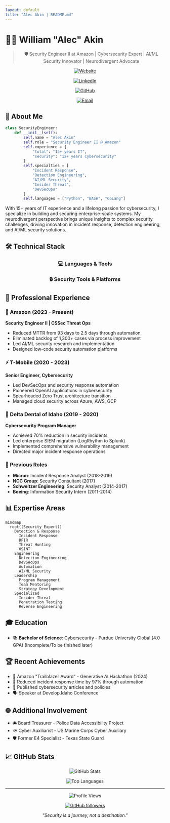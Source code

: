 ```yaml
---
layout: default
title: "Alec Akin | README.md"
---
```


# 👨‍💻 William "Alec" Akin

<div align="center">

> 🛡️ Security Engineer II at Amazon | Cybersecurity Expert | AI/ML Security Innovator | Neurodivergent Advocate

[![Website](https://img.shields.io/badge/Website-alecakin.com-blue?style=for-the-badge&logo=google-chrome)](https://alecakin.com/about)

[![LinkedIn](https://img.shields.io/badge/LinkedIn-wakin-blue?style=for-the-badge&logo=linkedin)](https://www.linkedin.com/in/wakin)

[![GitHub](https://img.shields.io/badge/GitHub-rainmana-black?style=for-the-badge&logo=github)](https://github.com/rainmana)

[![Email](https://img.shields.io/badge/Email-w.alec.akin%40gmail.com-red?style=for-the-badge&logo=gmail)](mailto:w.alec.akin@gmail.com)

</div>

## 🧠 About Me

```python
class SecurityEngineer:
    def __init__(self):
        self.name = "Alec Akin"
        self.role = "Security Engineer II @ Amazon"
        self.experience = {
            "total": "15+ years IT",
            "security": "12+ years cybersecurity"
        }
        self.specialties = [
            "Incident Response",
            "Detection Engineering",
            "AI/ML Security",
            "Insider Threat",
            "DevSecOps"
        ]
        self.languages = ["Python", "BASH", "GoLang"]
```

With 15+ years of IT experience and a lifelong passion for cybersecurity, I specialize in building and securing enterprise-scale systems. My neurodivergent perspective brings unique insights to complex security challenges, driving innovation in incident response, detection engineering, and AI/ML security solutions.

## 🛠️ Technical Stack

<div align="center">

### 💻 Languages & Tools

<i class="devicon-python-plain" style="font-size: 48px; color: #3776AB;"></i>
<i class="devicon-go-plain" style="font-size: 48px; color: #00ADD8;"></i>
<i class="devicon-bash-plain" style="font-size: 48px; color: #4EAA25;"></i>

### 🔒 Security Tools & Platforms

<i class="devicon-splunk-plain" style="font-size: 48px; color: #000000;"></i>
<i class="devicon-amazonwebservices-plain" style="font-size: 48px; color: #FF9900;"></i>
<i class="devicon-azure-plain" style="font-size: 48px; color: #0072C6;"></i>
<i class="devicon-linux-plain" style="font-size: 48px; color: #FCC624;"></i>

</div>

## 🚀 Professional Experience

### 🌟 Amazon (2023 - Present)
**Security Engineer II | CSSec Threat Ops**
- Reduced MTTR from 93 days to 2.5 days through automation
- Eliminated backlog of 1,300+ cases via process improvement
- Led AI/ML security research and implementation
- Designed low-code security automation platforms

### ⚡ T-Mobile (2020 - 2023)
**Senior Engineer, Cybersecurity**
- Led DevSecOps and security response automation
- Pioneered OpenAI applications in cybersecurity
- Spearheaded Zero Trust architecture transition
- Managed cloud security across Azure, AWS, GCP

### 🏥 Delta Dental of Idaho (2019 - 2020)
**Cybersecurity Program Manager**
- Achieved 70% reduction in security incidents
- Led enterprise SIEM migration (LogRhythm to Splunk)
- Implemented comprehensive vulnerability management
- Directed major incident response operations

### 💾 Previous Roles
- **Micron**: Incident Response Analyst (2018-2019)
- **NCC Group**: Security Consultant (2017)
- **Schweitzer Engineering**: Security Analyst (2014-2017)
- **Boeing**: Information Security Intern (2011-2014)

## 📊 Expertise Areas

```mermaid
mindmap
  root((Security Expert))
    Detection & Response
      Incident Response
      DFIR
      Threat Hunting
      OSINT
    Engineering
      Detection Engineering
      DevSecOps
      Automation
      AI/ML Security
    Leadership
      Program Management
      Team Mentoring
      Strategy Development
    Specialized
      Insider Threat
      Penetration Testing
      Reverse Engineering
```

## 🎓 Education

- 📚 **Bachelor of Science**: Cybersecurity - Purdue University Global (4.0 GPA) (Incomplete/To be finished later)

## 🏆 Recent Achievements

- 🌟 Amazon "Trailblazer Award" - Generative AI Hackathon (2024)
- 🎯 Reduced incident response time by 97% through automation
- 📝 Published cybersecurity articles and policies
- 🗣️ Speaker at Develop.Idaho Conference

## 🌐 Additional Involvement

- 🚔 Board Treasurer - Police Data Accessibility Project
- 🪖 Cyber Auxiliarist - US Marine Corps Cyber Auxiliary
- 🛡️ Former E4 Specialist - Texas State Guard

## 📈 GitHub Stats

<div align="center">

![GitHub Stats](https://github-readme-stats.vercel.app/api?username=rainmana&show_icons=true&theme=radical)

![Top Languages](https://github-readme-stats.vercel.app/api/top-langs/?username=rainmana&layout=compact&theme=radical)

</div>

---

<div align="center">

![Profile Views](https://komarev.com/ghpvc/?username=rainmana&color=brightgreen)

[![GitHub followers](https://img.shields.io/github/followers/rainmana?label=Follow&style=social)](https://github.com/rainmana)

*"Security is a journey, not a destination."*

</div>
